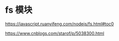 # fs 模块

https://javascript.ruanyifeng.com/nodejs/fs.html#toc0

https://www.cnblogs.com/starof/p/5038300.html

